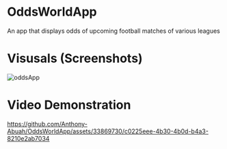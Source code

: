 # OddsWorldApp
An app that displays odds of upcoming football matches of various leagues

# Visusals (Screenshots)
![oddsApp](https://github.com/Anthony-Abuah/OddsWorldApp/assets/33869730/e7de24f4-8b4c-4590-8f31-60ada84fb9c5)

# Video Demonstration
https://github.com/Anthony-Abuah/OddsWorldApp/assets/33869730/c0225eee-4b30-4b0d-b4a3-8210e2ab7034
